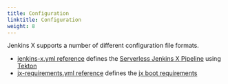 ```yaml
---
title: Configuration
linktitle: Configuration
weight: 8
---
```


Jenkins X supports a number of different configuration file formats.

* [jenkins-x.yml reference](/docs/reference/config/config/#config.jenkins.io/v1.ProjectConfig) defines the [Serverless Jenkins X Pipeline](/docs/concepts/jenkins-x-pipelines/) using [Tekton](https://tekton.dev/)
* [jx-requirements.yml reference](/docs/reference/config/config/#config.jenkins.io/v1.RequirementsConfig) defines the [jx boot requirements](/docs/getting-started/setup/boot/) 